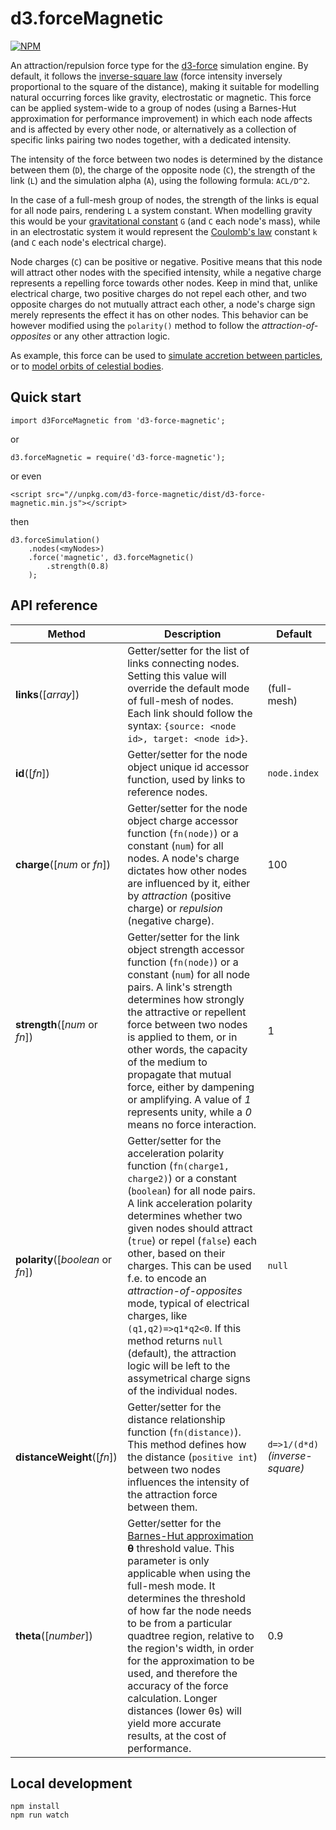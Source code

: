 # d3.forceMagnetic

[![NPM](https://nodei.co/npm/d3-force-magnetic.png?compact=true)](https://nodei.co/npm/d3-force-magnetic/)

An attraction/repulsion force type for the [d3-force](https://github.com/d3/d3-force) simulation engine. By default, it follows the [inverse-square law](https://en.wikipedia.org/wiki/Inverse-square_law) (force intensity inversely proportional to the square of the distance), making it suitable for modelling natural occurring forces like gravity, electrostatic or magnetic.
This force can be applied system-wide to a group of nodes (using a Barnes-Hut approximation for performance improvement) in which each node affects and is affected by every other node, or alternatively as a collection of specific links pairing two nodes together, with a dedicated intensity.

The intensity of the force between two nodes is determined by the distance between them (`D`), the charge of the opposite node (`C`), the strength of the link (`L`) and the simulation alpha (`A`), using the following formula: `ACL/D^2`.

In the case of a full-mesh group of nodes, the strength of the links is equal for all node pairs, rendering `L` a system constant. When modelling gravity this would be your [gravitational constant](https://en.wikipedia.org/wiki/Gravitational_constant) `G` (and `C` each node's mass), while in an electrostatic system it would represent the [Coulomb's law](https://en.wikipedia.org/wiki/Coulomb%27s_law) constant `k` (and `C` each node's electrical charge).

Node charges (`C`) can be positive or negative. Positive means that this node will attract other nodes with the specified intensity, while a negative charge represents a repelling force towards other nodes. Keep in mind that, unlike electrical charge, two positive charges do not repel each other, and two opposite charges do not mutually attract each other, a node's charge sign merely represents the effect it has on other nodes. This behavior can be however modified using the `polarity()` method to follow the *attraction-of-opposites* or any other attraction logic.

As example, this force can be used to [simulate accretion between particles](https://bl.ocks.org/vasturiano/27fbd16d7e9131fbc8e8e93113f9896c), or to [model orbits of celestial bodies](https://bl.ocks.org/vasturiano/5086628299fa6c1bae0094f93d112634).

## Quick start

```
import d3ForceMagnetic from 'd3-force-magnetic';
```
or
```
d3.forceMagnetic = require('d3-force-magnetic');
```
or even
```
<script src="//unpkg.com/d3-force-magnetic/dist/d3-force-magnetic.min.js"></script>
```
then
```
d3.forceSimulation()
    .nodes(<myNodes>)
    .force('magnetic', d3.forceMagnetic()
        .strength(0.8)   
    );
```

## API reference

| Method | Description | Default |
| ------------------ | -------------------------------------------------------------------------------------------------------------------------- | ------------- |
| <b>links</b>([<i>array</i>]) | Getter/setter for the list of links connecting nodes. Setting this value will override the default mode of full-mesh of nodes. Each link should follow the syntax: `{source: <node id>, target: <node id>}`. | (full-mesh) |
| <b>id</b>([<i>fn</i>]) | Getter/setter for the node object unique id accessor function, used by links to reference nodes. | `node.index` |
| <b>charge</b>([<i>num</i> or <i>fn</i>]) | Getter/setter for the node object charge accessor function (`fn(node)`) or a constant (`num`) for all nodes. A node's charge dictates how other nodes are influenced by it, either by *attraction* (positive charge) or *repulsion* (negative charge). | 100 |
| <b>strength</b>([<i>num</i> or <i>fn</i>]) | Getter/setter for the link object strength accessor function (`fn(node)`) or a constant (`num`) for all node pairs. A link's strength determines how strongly the attractive or repellent force between two nodes is applied to them, or in other words, the capacity of the medium to propagate that mutual force, either by dampening or amplifying. A value of *1* represents unity, while a *0* means no force interaction. | 1 |
| <b>polarity</b>([<i>boolean</i> or <i>fn</i>]) | Getter/setter for the acceleration polarity function (`fn(charge1, charge2)`) or a constant (`boolean`) for all node pairs. A link acceleration polarity determines whether two given nodes should attract (`true`) or repel (`false`) each other, based on their charges. This can be used f.e. to encode an *attraction-of-opposites* mode, typical of electrical charges, like `(q1,q2)=>q1*q2<0`. If this method returns `null` (default), the attraction logic will be left to the assymetrical charge signs of the individual nodes. | `null` | 
| <b>distanceWeight</b>([<i>fn</i>]) | Getter/setter for the distance relationship function (`fn(distance)`). This method defines how the distance (`positive int`) between two nodes influences the intensity of the attraction force between them. | `d=>1/(d*d)` *(inverse-square)* |
| <b>theta</b>([<i>number</i>]) | Getter/setter for the [Barnes-Hut approximation](https://en.wikipedia.org/wiki/Barnes%E2%80%93Hut_simulation) **θ** threshold value. This parameter is only applicable when using the full-mesh mode. It determines the threshold of how far the node needs to be from a particular quadtree region, relative to the region's width, in order for the approximation to be used, and therefore the accuracy of the force calculation. Longer distances (lower θs) will yield more accurate results, at the cost of performance. | 0.9 |

## Local development

```
npm install
npm run watch
```
